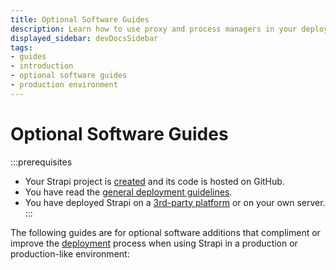 ```yaml
---
title: Optional Software Guides
description: Learn how to use proxy and process managers in your deployed Strapi application .
displayed_sidebar: devDocsSidebar
tags:
- guides
- introduction
- optional software guides
- production environment
---
```

# Optional Software Guides

:::prerequisites
* Your Strapi project is [created](/dev-docs/installation) and its code is hosted on GitHub.
* You have read the [general deployment guidelines](/dev-docs/deployment#general-guidelines).
* You have deployed Strapi on a [3rd-party platform](/dev-docs/deployment/hosting-guides) or on your own server.
:::

The following guides are for optional software additions that compliment or improve the [deployment](/dev-docs/deployment) process when using Strapi in a production or production-like environment:

<CustomDocCardsWrapper>
<CustomDocCard title="Caddy Proxying" description="Use a proxy application like Caddy to secure your Strapi project." link="/dev-docs/deployment/caddy-proxy" />
<CustomDocCard title="HAProxy Proxying" description="Use a proxy application like HAProxy to secure your Strapi project." link="/dev-docs/deployment/haproxy-proxy" />
<CustomDocCard title="NGinx Proxying" description="Use a proxy application like Nginx to secure your Strapi project." link="/dev-docs/deployment/nginx-proxy" />
<CustomDocCard title="PM2 Process Manager" description="Install and start a Strapi application using a process manager." link="/dev-docs/deployment/process-manager" />
</CustomDocCardsWrapper>
